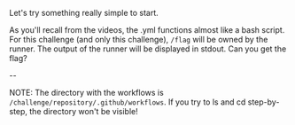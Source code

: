 Let's try something really simple to start.

As you'll recall from the videos, the .yml functions almost like a bash script. For this challenge (and only this challenge), `/flag` will be owned by the runner. The output of the runner will be displayed in stdout. Can you get the flag?

--

NOTE: The directory with the workflows is `/challenge/repository/.github/workflows`. If you try to ls and cd step-by-step, the directory won't be visible!